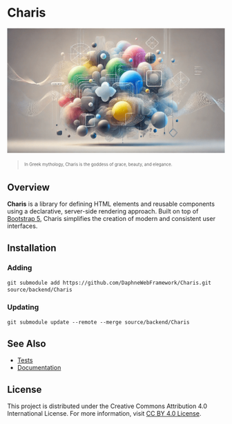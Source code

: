 # Charis

![](assets/masthead.png)

> <sub><sup>In Greek mythology, Charis is the goddess of grace, beauty, and elegance.</sup></sub>

## Overview

**Charis** is a library for defining HTML elements and reusable components using a declarative, server-side rendering approach. Built on top of [Bootstrap 5](https://getbootstrap.com/), Charis simplifies the creation of modern and consistent user interfaces.

## Installation

### Adding

```
git submodule add https://github.com/DaphneWebFramework/Charis.git source/backend/Charis
```

### Updating

```
git submodule update --remote --merge source/backend/Charis
```

## See Also

- [Tests](https://github.com/DaphneWebFramework/CharisTest)
- [Documentation](https://github.com/DaphneWebFramework/Documentation/blob/main/Charis/README.md)

## License

This project is distributed under the Creative Commons Attribution 4.0 International License. For more information, visit [CC BY 4.0 License](https://creativecommons.org/licenses/by/4.0/).
